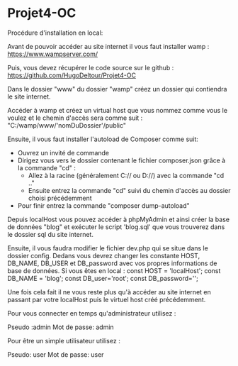 # Projet4-OC

Procédure d'installation en local:

Avant de pouvoir accéder au site internet il vous faut installer wamp : https://www.wampserver.com/

Puis, vous devez récupérer le code source sur le github : https://github.com/HugoDeltour/Projet4-OC

Dans le dossier "www" du dossier "wamp" créez un dossier qui contiendra le site internet.

Accéder à wamp et créez un virtual host que vous nommez comme vous le voulez et le chemin d'accès sera comme suit : "C:/wamp/www/'nomDuDossier'/public"

Ensuite, il vous faut installer l'autoload de Composer comme suit:
  - Ouvrez un invité de commande
  - Dirigez vous vers le dossier contenant le fichier composer.json grâce à la commande "cd" :
      - Allez à la racine (généralement C:// ou D://) avec la commande "cd .."
      - Ensuite entrez la commande "cd" suivi du chemin d'accès au dossier choisi précédemment
  - Pour finir entrez la commande "composer dump-autoload"

Depuis localHost vous pouvez accéder à phpMyAdmin et ainsi créer la base de données "blog" et exécuter le script 'blog.sql' que vous trouverez dans le dossier sql du site internet.

Ensuite, il vous faudra modifier le fichier dev.php qui se situe dans le dossier config. Dedans vous devrez changer les constante HOST, DB_NAME, DB_USER et DB_password avec vos propres informations de base de données. Si vous êtes en local :
            const HOST = 'localHost';
            const DB_NAME = 'blog';
            const DB_user='root';
            const DB_password='';

Une fois cela fait il ne vous reste plus qu'à accéder au site internet en passant par votre localHost puis le virtuel host créé précédemment.

Pour vous connecter en temps qu'administrateur utilisez :

Pseudo :admin
Mot de passe: admin

Pour être un simple utilisateur utilisez :

Pseudo: user
Mot de passe: user
